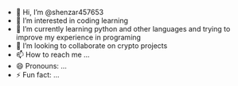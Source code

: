 - 👋 Hi, I’m @shenzar457653
- 👀 I’m interested in coding learning
- 🌱 I’m currently learning python and other languages and trying to improve my experience in programing
- 💞️ I’m looking to collaborate on crypto projects
- 📫 How to reach me ...
- 😄 Pronouns: ...
- ⚡ Fun fact: ...

<!---
shenzar457653/shenzar457653 is a ✨ special ✨ repository because its `README.md` (this file) appears on your GitHub profile.
You can click the Preview link to take a look at your changes.
--->
